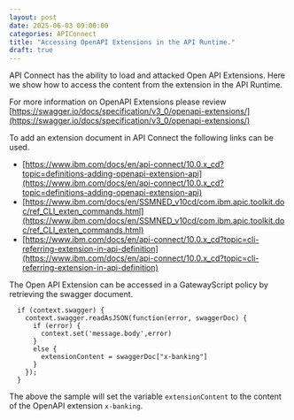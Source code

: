 ```yaml
---
layout: post
date: 2025-06-03 09:00:00
categories: APIConnect
title: "Accessing OpenAPI Extensions in the API Runtime."
draft: true
---
```


API Connect has the ability to load and attacked Open API Extensions. Here we show how to access the content from the extension in the API Runtime. 

For more information on OpenAPI Extensions  please review [https://swagger.io/docs/specification/v3_0/openapi-extensions/](https://swagger.io/docs/specification/v3_0/openapi-extensions/)

To add an extension document in API Connect the following links can be used.
* [https://www.ibm.com/docs/en/api-connect/10.0.x_cd?topic=definitions-adding-openapi-extension-api](https://www.ibm.com/docs/en/api-connect/10.0.x_cd?topic=definitions-adding-openapi-extension-api)
* [https://www.ibm.com/docs/en/SSMNED_v10cd/com.ibm.apic.toolkit.doc/ref_CLI_exten_commands.html](https://www.ibm.com/docs/en/SSMNED_v10cd/com.ibm.apic.toolkit.doc/ref_CLI_exten_commands.html)
* [https://www.ibm.com/docs/en/api-connect/10.0.x_cd?topic=cli-referring-extension-in-api-definition](https://www.ibm.com/docs/en/api-connect/10.0.x_cd?topic=cli-referring-extension-in-api-definition)


<!--more-->

The Open API Extension can be accessed in a GatewayScript policy by retrieving the swagger document.

```
  if (context.swagger) {
    context.swagger.readAsJSON(function(error, swaggerDoc) {
      if (error) {
        context.set('message.body',error)
      }
      else {
        extensionContent = swaggerDoc["x-banking"]      
      }     
    });
  } 
```

The above the sample will set the variable `extensionContent` to the content of the OpenAPI extension `x-banking`. 